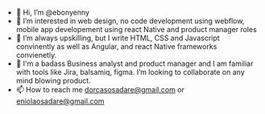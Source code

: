 - 👋 Hi, I’m @ebonyenny
- 👀 I’m interested in web design, no code development using webflow, mobile app developement using react Native and product manager roles
- 🌱 I’m always upskilling, but I write HTML, CSS and Javascript convinently as well as Angular, and react Native frameworks convienetly.
- 💞️ I'm a badass Business analyst and product manager and I am familiar with tools like Jira, balsamiq, figma. I’m looking to collaborate on any mind blowing product.
- 📫 How to reach me dorcasosadare@gmail.com or eniolaosadare@gmail.com

<!---
ebonyenny/ebonyenny is a ✨ special ✨ repository because its `README.md` (this file) appears on your GitHub profile.
You can click the Preview link to take a look at your changes.
--->
